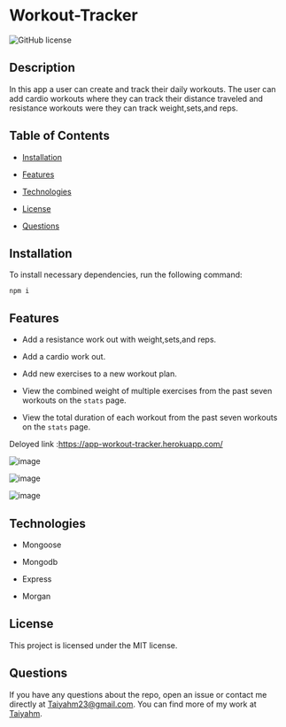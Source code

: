 # Workout-Tracker
![GitHub license](https://img.shields.io/badge/license-MIT-blue.svg)

## Description

In this app a user can create and track their daily workouts. The user can add cardio workouts where they can track their distance traveled and resistance workouts were they can track weight,sets,and reps.

## Table of Contents 

* [Installation](#installation)

* [Features](#features)

* [Technologies](#technologies)

* [License](#license)

* [Questions](#questions)

## Installation

To install necessary dependencies, run the following command:

```
npm i
```

## Features
* Add a resistance work out with weight,sets,and reps.

* Add a cardio work out.

* Add new exercises to a new workout plan.

* View the combined weight of multiple exercises from the past seven workouts on the `stats` page.

* View the total duration of each workout from the past seven workouts on the `stats` page.


 Deloyed link :https://app-workout-tracker.herokuapp.com/


![image](https://user-images.githubusercontent.com/72588525/109782870-5e95e900-7bd7-11eb-97a3-ebcf97803e1e.png)

![image](https://user-images.githubusercontent.com/72588525/109782477-f0e9bd00-7bd6-11eb-9ee0-da11000d94bf.png)

![image](https://user-images.githubusercontent.com/72588525/109784042-aa955d80-7bd8-11eb-8ca3-a38dd3ffdd06.png)

## Technologies

* Mongoose

* Mongodb

* Express

* Morgan 

## License

This project is licensed under the MIT license.
  
## Questions

If you have any questions about the repo, open an issue or contact me directly at Taiyahm23@gmail.com. You can find more of my work at [Taiyahm](https://github.com/Taiyahm/).


